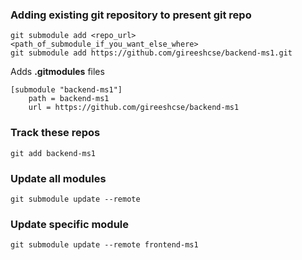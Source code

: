 ### Adding existing git repository to present git repo

    git submodule add <repo_url>  <path_of_submodule_if_you_want_else_where>
    git submodule add https://github.com/gireeshcse/backend-ms1.git

Adds **.gitmodules** files 

    [submodule "backend-ms1"]
        path = backend-ms1
        url = https://github.com/gireeshcse/backend-ms1

### Track these repos 

    git add backend-ms1

### Update all modules

    git submodule update --remote

### Update specific module

    git submodule update --remote frontend-ms1


